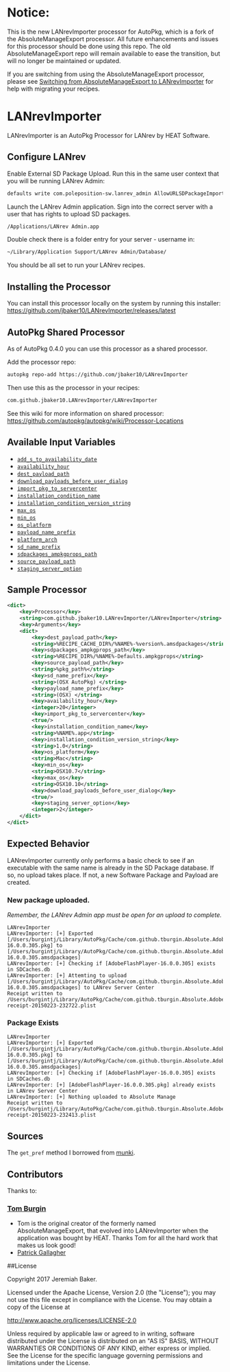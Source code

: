 # Notice:
This is the new LANrevImporter processor for AutoPkg, which is a fork of the AbsoluteManageExport processor. All future enhancements and issues for this processor should be done using this repo. The old AbsoluteManageExport repo will remain available to ease the transition, but will no longer be maintained or updated.

If you are switching from using the AbsoluteManageExport processor, please see [Switching from AbsoluteManageExport to LANrevImporter](https://github.com/jbaker10/LANrevImporter/wiki/Switching-from-AbsoluteManageExport-to-LANrevImporter) for help with migrating your recipes.

# LANrevImporter

LANrevImporter is an AutoPkg Processor for LANrev by HEAT Software.

## Configure LANrev

Enable External SD Package Upload. Run this in the same user context that you will be running LANrev Admin:

```bash
defaults write com.poleposition-sw.lanrev_admin AllowURLSDPackageImport -bool true
```

Launch the LANrev Admin application. Sign into the correct server with a user that has rights to upload SD packages.

```bash
/Applications/LANrev Admin.app
```

Double check there is a folder entry for your server - username in:

```bash
~/Library/Application Support/LANrev Admin/Database/
```

You should be all set to run your LANrev recipes.

## Installing the Processor

You can install this processor locally on the system by running this installer:
https://github.com/jbaker10/LANrevImporter/releases/latest

## AutoPkg Shared Processor

As of AutoPkg 0.4.0 you can use this processor as a shared processor.

Add the processor repo:
```bash
autopkg repo-add https://github.com/jbaker10/LANrevImporter
```
Then use this as the processor in your recipes:
```bash
com.github.jbaker10.LANrevImporter/LANrevImporter
```

See this wiki for more information on shared processor:
https://github.com/autopkg/autopkg/wiki/Processor-Locations

## Available Input Variables
* [`add_s_to_availability_date`](https://github.com/jbaker10/LANrevImporter/wiki/add_s_to_availability_date)
* [`availability_hour`](https://github.com/jbaker10/LANrevImporter/wiki/availability_hour)
* [`dest_payload_path`](https://github.com/jbaker10/LANrevImporter/wiki/dest_payload_path)
* [`download_payloads_before_user_dialog`](https://github.com/jbaker10/LANrevImporter/wiki/download_payloads_before_user_dialog)
* [`import_pkg_to_servercenter`](https://github.com/jbaker10/LANrevImporter/wiki/import_pkg_to_servercenter)
* [`installation_condition_name`](https://github.com/jbaker10/LANrevImporter/wiki/installation_condition_name)
* [`installation_condition_version_string`](https://github.com/jbaker10/LANrevImporter/wiki/installation_condition_version_string)
* [`max_os`](https://github.com/jbaker10/LANrevImporter/wiki/max_os)
* [`min_os`](https://github.com/jbaker10/LANrevImporter/wiki/min_os)
* [`os_platform`](https://github.com/jbaker10/LANrevImporter/wiki/os_platform)
* [`payload_name_prefix`](https://github.com/jbaker10/LANrevImporter/wiki/payload_name_prefix)
* [`platform_arch`](https://github.com/jbaker10/LANrevImporter/wiki/platform_arch)
* [`sd_name_prefix`](https://github.com/jbaker10/LANrevImporter/wiki/sd_name_prefix)
* [`sdpackages_ampkgprops_path`](https://github.com/jbaker10/LANrevImporter/wiki/sdpackages_ampkgprops_path)
* [`source_payload_path`](https://github.com/jbaker10/LANrevImporter/wiki/source_payload_path)
* [`staging_server_option`](https://github.com/jbaker10/LANrevImporter/wiki/staging_server_option)

## Sample Processor

```xml
<dict>
    <key>Processor</key>
    <string>com.github.jbaker10.LANrevImporter/LANrevImporter</string>
    <key>Arguments</key>
    <dict>
        <key>dest_payload_path</key>
        <string>%RECIPE_CACHE_DIR%/%NAME%-%version%.amsdpackages</string>
        <key>sdpackages_ampkgprops_path</key>
        <string>%RECIPE_DIR%/%NAME%-Defaults.ampkgprops</string>
        <key>source_payload_path</key>
        <string>%pkg_path%</string>
        <key>sd_name_prefix</key>
        <string>(OSX AutoPkg) </string>
        <key>payload_name_prefix</key>
        <string>(OSX) </string>
        <key>availability_hour</key>
        <integer>20</integer>
        <key>import_pkg_to_servercenter</key>
        <true/>
        <key>installation_condition_name</key>
        <string>%NAME%.app</string>
        <key>installation_condition_version_string</key>
        <string>1.0</string>
        <key>os_platform</key>
        <string>Mac</string>
        <key>min_os</key>
        <string>OSX10.7</string>
        <key>max_os</key>
        <string>OSX10.10</string>
        <key>download_payloads_before_user_dialog</key>
        <true/>
        <key>staging_server_option</key>
        <integer>2</integer>
    </dict>
</dict>
```

## Expected Behavior

LANrevImporter currently only performs a basic check to see if an executable with the same name is already in the SD Package database. If so, no upload takes place. If not, a new Software Package and Payload are created.

### New package uploaded.

_Remember, the LANrev Admin app must be open for an upload to complete._

```
LANrevImporter
LANrevImporter: [+] Exported [/Users/burgintj/Library/AutoPkg/Cache/com.github.tburgin.Absolute.AdobeFlashPlayer/AdobeFlashPlayer-16.0.0.305.pkg] to [/Users/burgintj/Library/AutoPkg/Cache/com.github.tburgin.Absolute.AdobeFlashPlayer/AdobeFlashPlayer-16.0.0.305.amsdpackages]
LANrevImporter: [+] Checking if [AdobeFlashPlayer-16.0.0.305] exists in SDCaches.db
LANrevImporter: [+] Attemting to upload [/Users/burgintj/Library/AutoPkg/Cache/com.github.tburgin.Absolute.AdobeFlashPlayer/AdobeFlashPlayer-16.0.0.305.amsdpackages] to LANrev Server Center
Receipt written to /Users/burgintj/Library/AutoPkg/Cache/com.github.tburgin.Absolute.AdobeFlashPlayer/receipts/AdobeFlashPlayer-receipt-20150223-232722.plist
```

### Package Exists

```
LANrevImporter
LANrevImporter: [+] Exported [/Users/burgintj/Library/AutoPkg/Cache/com.github.tburgin.Absolute.AdobeFlashPlayer/AdobeFlashPlayer-16.0.0.305.pkg] to [/Users/burgintj/Library/AutoPkg/Cache/com.github.tburgin.Absolute.AdobeFlashPlayer/AdobeFlashPlayer-16.0.0.305.amsdpackages]
LANrevImporter: [+] Checking if [AdobeFlashPlayer-16.0.0.305] exists in SDCaches.db
LANrevImporter: [+] [AdobeFlashPlayer-16.0.0.305.pkg] already exists in LANrev Server Center
LANrevImporter: [+] Nothing uploaded to Absolute Manage
Receipt written to /Users/burgintj/Library/AutoPkg/Cache/com.github.tburgin.Absolute.AdobeFlashPlayer/receipts/AdobeFlashPlayer-receipt-20150223-232413.plist
```

## Sources

The `get_pref` method I borrowed from [munki](https://github.com/munki/munki).

## Contributors

Thanks to:
### [Tom Burgin](https://github.com/tburgin)
* Tom is the original creator of the formerly named AbsoluteManageExport, that evolved into LANrevImporter when the application was bought by HEAT. Thanks Tom for all the hard work that makes us look good!
* [Patrick Gallagher](https://github.com/patgmac)

##License

Copyright 2017 Jeremiah Baker.

Licensed under the Apache License, Version 2.0 (the "License"); you may not use this file except in compliance with the License. You may obtain a copy of the License at

http://www.apache.org/licenses/LICENSE-2.0

Unless required by applicable law or agreed to in writing, software distributed under the License is distributed on an "AS IS" BASIS, WITHOUT WARRANTIES OR CONDITIONS OF ANY KIND, either express or implied. See the License for the specific language governing permissions and limitations under the License.

